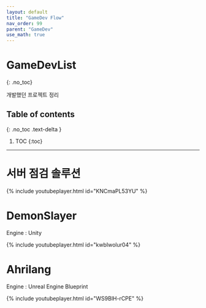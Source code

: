 ```yaml
---
layout: default
title: "GameDev Flow"
nav_order: 99
parent: "GameDev"
use_math: true
---
```


# GameDevList
{: .no_toc}

개발했던 프로젝트 정리

## Table of contents
{: .no_toc .text-delta }

1. TOC
{:toc}

---

# 서버 점검 솔루션

{% include youtubeplayer.html id="KNCmaPL53YU" %}

# DemonSlayer

Engine : Unity

{% include youtubeplayer.html id="kwbIwolur04" %}

# Ahrilang

Engine : Unreal Engine Blueprint

{% include youtubeplayer.html id="WS9BlH-rCPE" %}
